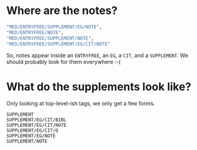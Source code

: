 # Where are the notes?

```sh
"MED/ENTRYFREE/SUPPLEMENT/EG/NOTE",
"MED/ENTRYFREE/NOTE",
"MED/ENTRYFREE/SUPPLEMENT/NOTE",
"MED/ENTRYFREE/SUPPLEMENT/EG/CIT/NOTE"
```

So, notes appear inside an `ENTRYFREE`, an `EG`, a `CIT`, and a `SUPPLEMENT`.
We should probably look for them everywhere :-(

# What do the supplements look like?

Only looking at top-level-ish tags, we only get a few forms.

```
SUPPLEMENT
SUPPLEMENT/EG/CIT/BIBL
SUPPLEMENT/EG/CIT/NOTE
SUPPLEMENT/EG/CIT/Q
SUPPLEMENT/EG/NOTE
SUPPLEMENT/NOTE
```

